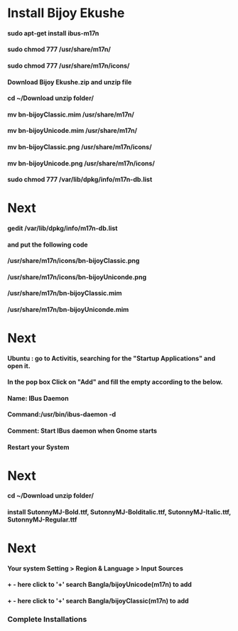 # Install Bijoy Ekushe 


#### sudo apt-get install ibus-m17n
#### sudo chmod 777 /usr/share/m17n/
#### sudo chmod 777 /usr/share/m17n/icons/
#### Download Bijoy Ekushe.zip and unzip file
#### cd ~/Download unzip folder/ 

#### mv bn-bijoyClassic.mim /usr/share/m17n/
#### mv bn-bijoyUnicode.mim /usr/share/m17n/
#### mv bn-bijoyClassic.png /usr/share/m17n/icons/
#### mv bn-bijoyUnicode.png /usr/share/m17n/icons/
#### sudo chmod 777 /var/lib/dpkg/info/m17n-db.list



#                        Next

#### gedit /var/lib/dpkg/info/m17n-db.list
#### and put the following code 

#### /usr/share/m17n/icons/bn-bijoyClassic.png
#### /usr/share/m17n/icons/bn-bijoyUniconde.png
#### /usr/share/m17n/bn-bijoyClassic.mim
#### /usr/share/m17n/bn-bijoyUniconde.mim



#                       Next

#### Ubuntu : go to Activitis, searching for the "Startup Applications" and open it.
#### In the pop box Click on "Add" and fill the empty according to the below.

#### Name: IBus Daemon
#### Command:/usr/bin/ibus-daemon -d
#### Comment: Start IBus daemon when Gnome starts
#### Restart your System


#                         Next

#### cd ~/Download unzip folder/
#### install SutonnyMJ-Bold.ttf, SutonnyMJ-Bolditalic.ttf, SutonnyMJ-Italic.ttf, SutonnyMJ-Regular.ttf


#                         Next

#### Your system   Setting > Region & Language > Input Sources
####  +  -  here click to '+'  search Bangla/bijoyUnicode(m17n)  to add
####  +  -  here click to '+'  search Bangla/bijoyClassic(m17n)  to add


### Complete Installations
